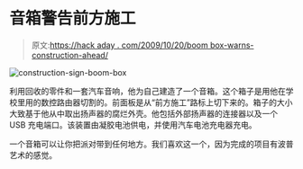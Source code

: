 # 音箱警告前方施工

> 原文:[https://hack aday . com/2009/10/20/boom box-warns-construction-ahead/](https://hackaday.com/2009/10/20/boombox-warns-construction-ahead/)

![construction-sign-boom-box](../Images/1966e46ae24bfeae2fa0134b26adaf46.png "construction-sign-boom-box")

利用回收的零件和一套汽车音响，他为自己建造了一个音箱。这个箱子是用他在学校里用的数控路由器切割的。前面板是从“前方施工”路标上切下来的。箱子的大小大致基于他从中取出扬声器的腐烂外壳。他包括外部扬声器的连接器以及一个 USB 充电端口。该装置由凝胶电池供电，并使用汽车电池充电器充电。

一个音箱可以让你把派对带到任何地方。我们喜欢这一个，因为完成的项目有波普艺术的感觉。